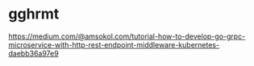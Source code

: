 # gghrmt

https://medium.com/@amsokol.com/tutorial-how-to-develop-go-grpc-microservice-with-http-rest-endpoint-middleware-kubernetes-daebb36a97e9
